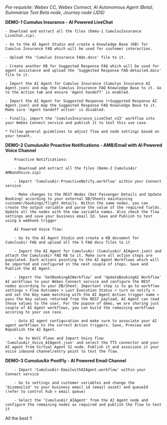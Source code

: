 _Pre-requisite: Webex CC, Webex Connect, AI Autonomous Agent (Beta), Summarize Text Beta node, Journey node (JDS)_


**DEMO-1 Cumulus Insurance - AI Powered LiveChat**
        
	- Download and extract all the files (Demo-1 CumulusInsurance LiveChat.zip).
	
	- Go to the AI Agent Studio and create a Knowledge Base (KB) for Cumulus Insurance FAQ which will be used for customer interaction. 
	
	- Upload the 'Cumulus Insurance FAQs.docx' file to it.

	- Create another KB for Suggested Response FAQ which will be used for agent assistance and upload the 'Suggested Response FAQ-detailed.docx' file to it.

	- Import the AI Agent for Cumulus Insurance (Cumulus Insurance AI Agent.json) and map the Cumulus Insurance FAQ Knowledge Base to it. Go to the Action tab and ensure 'Agent handoff' is enabled.

	- Import the AI Agent for Suggested Response (+Suggested Response AI Agent.json) and map the Suggested Response FAQ Knowledge Base to it. Make sure 'Agent handoff action' is disabled.

	- Finally, import the 'CumulusInsurance_LiveChat_v33' workflow into your Webex Connect service and publish it to test this use case.

	* Follow general guidelines to adjust flow and node settings based on your tenant.


**DEMO-2 CumulusAir Proactive Notifications - AMB/Email with AI Powered Voice Channel**

        Proactive Notifications:
        
        - Download and extract all the files (Demo-2 CumulusAir AMBandVoice.zip)
        
        - Import 'CumulusAir-ProactiveNotify.workflow' within your Connect service

        - Make changes to the REST Nodes (Get Passenger Details and Update Booking) according to your external DB/Sheets maintaining customer/bookings/flight details. Within the same nodes, you can create the output variable and parse the value of the required fields. Update all the nodes with the new variable names. Also check the flow settings and save your business email Id. Save and Publish to test using a webhook trigger

        AI Powered Voice flow:
        
        - Go to the AI Agent Studio and create a KB document for CumulusAir FAQ and upload all the 5 FAQ docx files to it
        
        - Import the AI Agent for CumulusAir (CumulusAir_AIAgent.json) and attach the CumulusAir FAQ KB to it. Make sure all action steps are populated. Each actions pointing to the AI Agent Workflows which will be imported and configured in the next couple of steps. Save and Publish the AI Agent.
        
        - Import the ‘GetBookingAIWorkflow’ and 'UpdateBookingAI Workflow' AI workflows to your Webex Connect service and configure the REST nodes according to your DB/Sheet. Important step is to go to workflow settings > Flow Outcomes > Last Execution Status > turn on notify > and set the Key name matching with the AI Agent Action trigger name > pass the Key values returned from the REST payload, AI Agent can read those values to the user. For the pupose of demo, we are sharing just couple of AI Agent workflows, you can build the remaining workflows accoring to your use case.

        - Goto AI agent configuration and make sure to associate your AI agent workflows to the correct Action triggers. Save, Preview and Republish the AI Agent.

        - Go to WxCC Flows and Import Voice flow 'CumulusAir_Voice_AIAgent.json' and select the TTS connector and your AI agent from Virtual Agent V2 node. Publish it and associate it your voice inbound channel/entry point to test the flow.


**DEMO-3 CumulusAir PostFly - AI Powered Email Channel**

        - Import 'CumulusAir-EmailwithAIAgent.workflow' within your Connect service

        - Go to settings and customer variables and change the 'bizemailid' to your business email id (email asset) and queueId (refer to control hub > email queue)

        - Select the 'CumulusAir_AIAgent' from the AI Agent node and configure the remaining nodes as required and publish the flow to test it


All the best !!

